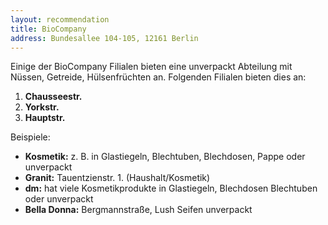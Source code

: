 ```yaml
---
layout: recommendation
title: BioCompany
address: Bundesallee 104-105, 12161 Berlin
---
```


Einige der BioCompany Filialen bieten eine unverpackt Abteilung mit Nüssen, Getreide, Hülsenfrüchten an.
Folgenden Filialen bieten dies an:  
 1. **Chausseestr.**
 2. **Yorkstr.**
 3. **Hauptstr.**

Beispiele:
* **Kosmetik:** z. B. in Glastiegeln, Blechtuben, Blechdosen, Pappe oder unverpackt
* **Granit:** Tauentzienstr. 1. (Haushalt/Kosmetik)
* **dm:** hat viele Kosmetikprodukte in Glastiegeln, Blechdosen  Blechtuben oder unverpackt
* **Bella Donna:** Bergmannstraße, Lush Seifen unverpackt
